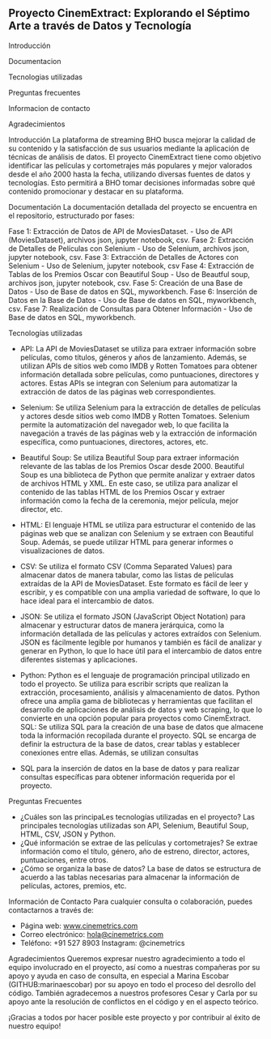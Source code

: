 ## Proyecto CinemExtract: Explorando el Séptimo Arte a través de Datos y Tecnología

Introducción

Documentacion

Tecnologias utilizadas

Preguntas frecuentes

Informacion de contacto

Agradecimientos




Introducción La plataforma de streaming BHO busca mejorar la calidad de su contenido y la satisfacción de sus usuarios mediante la aplicación de técnicas de análisis de datos. El proyecto CinemExtract tiene como objetivo identificar las películas y cortometrajes más populares y mejor valorados desde el año 2000 hasta la fecha, utilizando diversas fuentes de datos y tecnologías. Esto permitirá a BHO tomar decisiones informadas sobre qué contenido promocionar y destacar en su plataforma.

Documentación La documentación detallada del proyecto se encuentra en el repositorio, estructurado por fases:

Fase 1: Extracción de Datos de API de MoviesDataset. - Uso de API (MoviesDataset), archivos json, jupyter notebook, csv.
Fase 2: Extracción de Detalles de Películas con Selenium - Uso de Selenium, archivos json, jupyter notebook, csv.
Fase 3: Extracción de Detalles de Actores con Selenium - Uso de Selenium, jupyter notebook, csv
Fase 4: Extracción de Tablas de los Premios Oscar con Beautiful Soup - Uso de Beautful soup, archivos json, jupyter notebook, csv.
Fase 5: Creación de una Base de Datos - Uso de Base de datos en SQL, myworkbench.
Fase 6: Inserción de Datos en la Base de Datos - Uso de Base de datos en SQL, myworkbench, csv.
Fase 7: Realización de Consultas para Obtener Información - Uso de Base de datos en SQL, myworkbench.

Tecnologías utilizadas
- API: La API de MoviesDataset se utiliza para extraer información sobre películas, como títulos, géneros y años de lanzamiento. Además, se utilizan APIs de sitios web como IMDB y Rotten Tomatoes para obtener información detallada sobre películas, como puntuaciones, directores y actores. Estas APIs se integran con Selenium para automatizar la extracción de datos de las páginas web correspondientes.

- Selenium: Se utiliza Selenium para la extracción de detalles de películas y actores desde sitios web como IMDB y Rotten Tomatoes. Selenium permite la automatización del navegador web, lo que facilita la navegación a través de las páginas web y la extracción de información específica, como puntuaciones, directores, actores, etc.

- Beautiful Soup: Se utiliza Beautiful Soup para extraer información relevante de las tablas de los Premios Oscar desde 2000. Beautiful Soup es una biblioteca de Python que permite analizar y extraer datos de archivos HTML y XML. En este caso, se utiliza para analizar el contenido de las tablas HTML de los Premios Oscar y extraer información como la fecha de la ceremonia, mejor película, mejor director, etc.

- HTML: El lenguaje HTML se utiliza para estructurar el contenido de las páginas web que se analizan con Selenium y se extraen con Beautiful Soup. Además, se puede utilizar HTML para generar informes o visualizaciones de datos.

- CSV: Se utiliza el formato CSV (Comma Separated Values) para almacenar datos de manera tabular, como las listas de películas extraídas de la API de MoviesDataset. Este formato es fácil de leer y escribir, y es compatible con una amplia variedad de software, lo que lo hace ideal para el intercambio de datos.

- JSON: Se utiliza el formato JSON (JavaScript Object Notation) para almacenar y estructurar datos de manera jerárquica, como la información detallada de las películas y actores extraídos con Selenium. JSON es fácilmente legible por humanos y también es fácil de analizar y generar en Python, lo que lo hace útil para el intercambio de datos entre diferentes sistemas y aplicaciones.

- Python: Python es el lenguaje de programación principal utilizado en todo el proyecto. Se utiliza para escribir scripts que realizan la extracción, procesamiento, análisis y almacenamiento de datos. Python ofrece una amplia gama de bibliotecas y herramientas que facilitan el desarrollo de aplicaciones de análisis de datos y web scraping, lo que lo convierte en una opción popular para proyectos como CinemExtract. SQL: Se utiliza SQL para la creación de una base de datos que almacene toda la información recopilada durante el proyecto. SQL se encarga de definir la estructura de la base de datos, crear tablas y establecer conexiones entre ellas. Además, se utilizan consultas 

- SQL para la inserción de datos en la base de datos y para realizar consultas específicas para obtener información requerida por el proyecto.

Preguntas Frecuentes
- ¿Cuáles son las principaLes tecnologías utilizadas en el proyecto? Las principales tecnologías utilizadas son API, Selenium, Beautiful Soup, HTML, CSV, JSON y Python.
- ¿Qué información se extrae de las películas y cortometrajes? Se extrae información como el título, género, año de estreno, director, actores, puntuaciones, entre otros.
- ¿Cómo se organiza la base de datos? La base de datos se estructura de acuerdo a las tablas necesarias para almacenar la información de películas, actores, premios, etc.

Información de Contacto Para cualquier consulta o colaboración, puedes contactarnos a través de:
- Página web: www.cinemetrics.com 
- Correo electrónico: hola@cinemetrics.com
- Teléfono: +91 527 8903 Instagram: @cinemetrics

Agradecimientos
Queremos expresar nuestro agradecimiento a todo el equipo involucrado en el proyecto, así como a nuestras compañeras por su apoyo y ayuda en caso de consulta, en especial a Marina Escobar (GITHUB:marinaescobar) por su apoyo en todo el proceso del desrollo del código. También agradecemos a nuestros profesores Cesar y Carla por su apoyo ante la resolución de conflictos en el código y en el aspecto teórico.

¡Gracias a todos por hacer posible este proyecto y por contribuir al éxito de nuestro equipo!